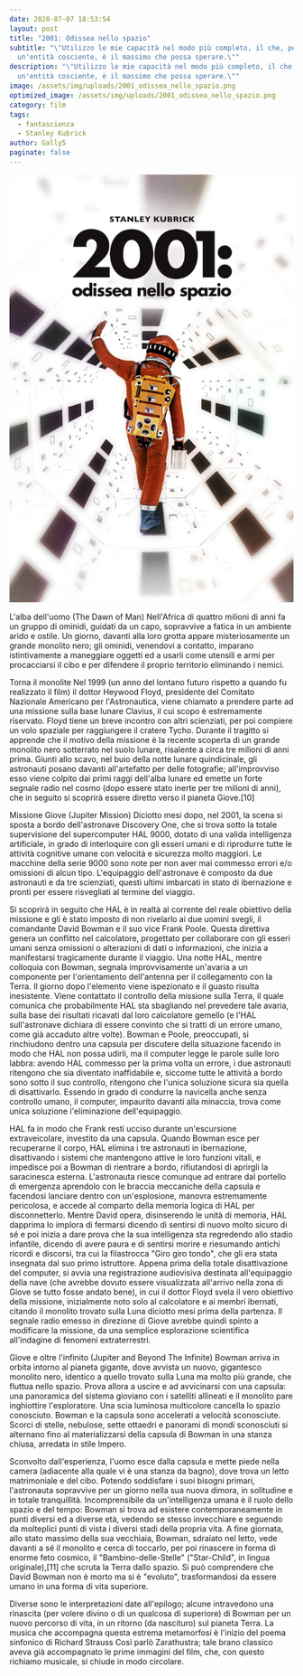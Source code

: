 ```yaml
---
date: 2020-07-07 18:53:54
layout: post
title: "2001: Odissea nello spazio"
subtitle: "\"Utilizzo le mie capacità nel modo più completo, il che, per
  un'entità cosciente, è il massimo che possa sperare.\""
description: "\"Utilizzo le mie capacità nel modo più completo, il che, per
  un'entità cosciente, è il massimo che possa sperare.\""
image: /assets/img/uploads/2001_odissea_nello_spazio.png
optimized_image: /assets/img/uploads/2001_odissea_nello_spazio.png
category: film
tags:
  - fantascienza
  - Stanley Kubrick
author: Gally5
paginate: false
---
```

![](/assets/img/uploads/2001_odissea_nello_spazio_locandina.png)

L'alba dell'uomo (The Dawn of Man)
Nell'Africa di quattro milioni di anni fa un gruppo di ominidi, guidati da un capo, sopravvive a fatica in un ambiente arido e ostile. Un giorno, davanti alla loro grotta appare misteriosamente un grande monolito nero; gli ominidi, venendovi a contatto, imparano istintivamente a maneggiare oggetti ed a usarli come utensili e armi per procacciarsi il cibo e per difendere il proprio territorio eliminando i nemici.

Torna il monolite
Nel 1999 (un anno del lontano futuro rispetto a quando fu realizzato il film) il dottor Heywood Floyd, presidente del Comitato Nazionale Americano per l'Astronautica, viene chiamato a prendere parte ad una missione sulla base lunare Clavius, il cui scopo è estremamente riservato. Floyd tiene un breve incontro con altri scienziati, per poi compiere un volo spaziale per raggiungere il cratere Tycho. Durante il tragitto si apprende che il motivo della missione è la recente scoperta di un grande monolito nero sotterrato nel suolo lunare, risalente a circa tre milioni di anni prima. Giunti allo scavo, nel buio della notte lunare quindicinale, gli astronauti posano davanti all'artefatto per delle fotografie; all'improvviso esso viene colpito dai primi raggi dell'alba lunare ed emette un forte segnale radio nel cosmo (dopo essere stato inerte per tre milioni di anni), che in seguito si scoprirà essere diretto verso il pianeta Giove.\[10]

Missione Giove (Jupiter Mission)
Diciotto mesi dopo, nel 2001, la scena si sposta a bordo dell'astronave Discovery One, che si trova sotto la totale supervisione del supercomputer HAL 9000, dotato di una valida intelligenza artificiale, in grado di interloquire con gli esseri umani e di riprodurre tutte le attività cognitive umane con velocità e sicurezza molto maggiori. Le macchine della serie 9000 sono note per non aver mai commesso errori e/o omissioni di alcun tipo. L'equipaggio dell'astronave è composto da due astronauti e da tre scienziati, questi ultimi imbarcati in stato di ibernazione e pronti per essere risvegliati al termine del viaggio.

Si scoprirà in seguito che HAL è in realtà al corrente del reale obiettivo della missione e gli è stato imposto di non rivelarlo ai due uomini svegli, il comandante David Bowman e il suo vice Frank Poole. Questa direttiva genera un conflitto nel calcolatore, progettato per collaborare con gli esseri umani senza omissioni o alterazioni di dati o informazioni, che inizia a manifestarsi tragicamente durante il viaggio. Una notte HAL, mentre colloquia con Bowman, segnala improvvisamente un'avaria a un componente per l'orientamento dell'antenna per il collegamento con la Terra. Il giorno dopo l'elemento viene ispezionato e il guasto risulta inesistente. Viene contattato il controllo della missione sulla Terra, il quale comunica che probabilmente HAL sta sbagliando nel prevedere tale avaria, sulla base dei risultati ricavati dal loro calcolatore gemello (e l'HAL sull'astronave dichiara di essere convinto che si tratti di un errore umano, come già accaduto altre volte). Bowman e Poole, preoccupati, si rinchiudono dentro una capsula per discutere della situazione facendo in modo che HAL non possa udirli, ma il computer legge le parole sulle loro labbra: avendo HAL commesso per la prima volta un errore, i due astronauti ritengono che sia diventato inaffidabile e, siccome tutte le attività a bordo sono sotto il suo controllo, ritengono che l'unica soluzione sicura sia quella di disattivarlo. Essendo in grado di condurre la navicella anche senza controllo umano, il computer, impaurito davanti alla minaccia, trova come unica soluzione l'eliminazione dell'equipaggio.

HAL fa in modo che Frank resti ucciso durante un'escursione extraveicolare, investito da una capsula. Quando Bowman esce per recuperarne il corpo, HAL elimina i tre astronauti in ibernazione, disattivando i sistemi che mantengono attive le loro funzioni vitali, e impedisce poi a Bowman di rientrare a bordo, rifiutandosi di aprirgli la saracinesca esterna. L'astronauta riesce comunque ad entrare dal portello di emergenza aprendolo con le braccia meccaniche della capsula e facendosi lanciare dentro con un'esplosione, manovra estremamente pericolosa, e accede al comparto della memoria logica di HAL per disconnetterlo. Mentre David opera, disinserendo le unità di memoria, HAL dapprima lo implora di fermarsi dicendo di sentirsi di nuovo molto sicuro di sé e poi inizia a dare prova che la sua intelligenza sta regredendo allo stadio infantile, dicendo di avere paura e di sentirsi morire e riesumando antichi ricordi e discorsi, tra cui la filastrocca "Giro giro tondo", che gli era stata insegnata dal suo primo istruttore. Appena prima della totale disattivazione del computer, si avvia una registrazione audiovisiva destinata all'equipaggio della nave (che avrebbe dovuto essere visualizzata all'arrivo nella zona di Giove se tutto fosse andato bene), in cui il dottor Floyd svela il vero obiettivo della missione, inizialmente noto solo al calcolatore e ai membri ibernati, citando il monolito trovato sulla Luna diciotto mesi prima della partenza. Il segnale radio emesso in direzione di Giove avrebbe quindi spinto a modificare la missione, da una semplice esplorazione scientifica all'indagine di fenomeni extraterrestri.

Giove e oltre l'infinito (Jupiter and Beyond The Infinite)
Bowman arriva in orbita intorno al pianeta gigante, dove avvista un nuovo, gigantesco monolito nero, identico a quello trovato sulla Luna ma molto più grande, che fluttua nello spazio. Prova allora a uscire e ad avvicinarsi con una capsula: una panoramica del sistema gioviano con i satelliti allineati e il monolito pare inghiottire l'esploratore. Una scia luminosa multicolore cancella lo spazio conosciuto. Bowman e la capsula sono accelerati a velocità sconosciute. Scorci di stelle, nebulose, sette ottaedri e panorami di mondi sconosciuti si alternano fino al materializzarsi della capsula di Bowman in una stanza chiusa, arredata in stile Impero.

Sconvolto dall'esperienza, l'uomo esce dalla capsula e mette piede nella camera (adiacente alla quale vi è una stanza da bagno), dove trova un letto matrimoniale e del cibo. Potendo soddisfare i suoi bisogni primari, l'astronauta sopravvive per un giorno nella sua nuova dimora, in solitudine e in totale tranquillità. Incomprensibile da un'intelligenza umana è il ruolo dello spazio e del tempo: Bowman si trova ad esistere contemporaneamente in punti diversi ed a diverse età, vedendo se stesso invecchiare e seguendo da molteplici punti di vista i diversi stadi della propria vita. A fine giornata, allo stato massimo della sua vecchiaia, Bowman, sdraiato nel letto, vede davanti a sé il monolito e cerca di toccarlo, per poi rinascere in forma di enorme feto cosmico, il "Bambino-delle-Stelle" ("Star-Child", in lingua originale),\[11] che scruta la Terra dallo spazio. Si può comprendere che David Bowman non è morto ma si è "evoluto", trasformandosi da essere umano in una forma di vita superiore.

Diverse sono le interpretazioni date all'epilogo; alcune intravedono una rinascita (per volere divino o di un qualcosa di superiore) di Bowman per un nuovo percorso di vita, in un ritorno (da nascituro) sul pianeta Terra. La musica che accompagna questa estrema metamorfosi è l'inizio del poema sinfonico di Richard Strauss Così parlò Zarathustra; tale brano classico aveva già accompagnato le prime immagini del film, che, con questo richiamo musicale, si chiude in modo circolare.